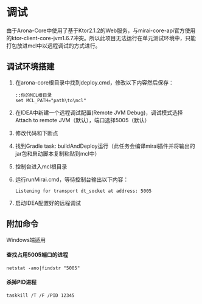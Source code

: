 # 调试

由于Arona-Core中使用了基于Ktor2.1.2的Web服务，与mirai-core-api官方使用的ktor-client-core-jvm1.6.7冲突。所以此项目无法运行在单元测试环境中，只能打包放进mcl中以远程调试的方式进行。



## 调试环境搭建

1. 在arona-core根目录中找到deploy.cmd，修改以下内容然后保存：

   ```shell
   ::你的MCL根目录
   set MCL_PATH="path\to\mcl"
   ```

2. 在IDEA中新建一个远程调试配置(Remote JVM Debug)，调试模式选择Attach to remote JVM（默认），端口选择5005（默认）

3. 修改代码和下断点

4. 找到Gradle task: buildAndDeploy运行（此任务会编译mirai插件并将输出的jar包和启动脚本复制粘贴到mcl中）

5. 控制台进入mcl根目录

6. 运行runMirai.cmd，等待控制台输出以下内容：

   ```shell
   Listening for transport dt_socket at address: 5005
   ```

7. 启动IDEA配置好的远程调试

   

## 附加命令

Windows端适用

#### 查找占用5005端口的进程

```shell
netstat -ano|findstr "5005"
```

#### 杀掉PID进程

```shell
taskkill /T /F /PID 12345
```

